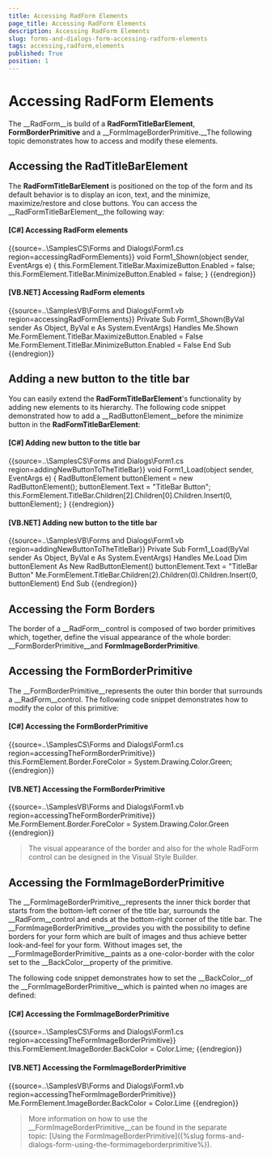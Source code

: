 ```yaml
---
title: Accessing RadForm Elements
page_title: Accessing RadForm Elements
description: Accessing RadForm Elements
slug: forms-and-dialogs-form-accessing-radform-elements
tags: accessing,radform,elements
published: True
position: 1
---
```


# Accessing RadForm Elements



The __RadForm__is build of a __RadFormTitleBarElement__, __FormBorderPrimitive__ and a __FormImageBorderPrimitive.__The following topic demonstrates how to access and modify these elements.

## Accessing the RadTitleBarElement

The __RadFormTitleBarElement__ is positioned on the top of the form and its default behavior is to display an icon, text, and the minimize, maximize/restore and close buttons. You can access the __RadFormTitleBarElement__the following way:

#### __[C#] Accessing RadForm elements__

{{source=..\SamplesCS\Forms and Dialogs\Form1.cs region=accessingRadFormElements}}
	        void Form1_Shown(object sender, EventArgs e)
	        {
	            this.FormElement.TitleBar.MaximizeButton.Enabled = false;
	            this.FormElement.TitleBar.MinimizeButton.Enabled = false;
	        }
	{{endregion}}



#### __[VB.NET] Accessing RadForm elements__

{{source=..\SamplesVB\Forms and Dialogs\Form1.vb region=accessingRadFormElements}}
	    Private Sub Form1_Shown(ByVal sender As Object, ByVal e As System.EventArgs) Handles Me.Shown
	        Me.FormElement.TitleBar.MaximizeButton.Enabled = False
	        Me.FormElement.TitleBar.MinimizeButton.Enabled = False
	    End Sub
	{{endregion}}



## Adding a new button to the title bar

You can easily extend the __RadFormTitleBarElement__'s functionality by adding new elements to its hierarchy. The following code snippet demonstrated how to add a __RadButtonElement__before the minimize button in the __RadFormTitleBarElement__:

#### __[C#] Adding new button to the title bar__

{{source=..\SamplesCS\Forms and Dialogs\Form1.cs region=addingNewButtonToTheTitleBar}}
	        void Form1_Load(object sender, EventArgs e)
	        {
	            RadButtonElement buttonElement = new RadButtonElement();
	            buttonElement.Text = "TitleBar Button";
	            this.FormElement.TitleBar.Children[2].Children[0].Children.Insert(0, buttonElement);
	        }
	{{endregion}}



#### __[VB.NET] Adding new button to the title bar__

{{source=..\SamplesVB\Forms and Dialogs\Form1.vb region=addingNewButtonToTheTitleBar}}
	    Private Sub Form1_Load(ByVal sender As Object, ByVal e As System.EventArgs) Handles Me.Load
	        Dim buttonElement As New RadButtonElement()
	        buttonElement.Text = "TitleBar Button"
	        Me.FormElement.TitleBar.Children(2).Children(0).Children.Insert(0, buttonElement)
	    End Sub
	{{endregion}}



## Accessing the Form Borders

The border of a __RadForm__control is composed of two border primitives which, together, define the visual appearance of the whole border: __FormBorderPrimitive__and __FormImageBorderPrimitive__.

## Accessing the FormBorderPrimitive

The __FormBorderPrimitive__represents the outer thin border that surrounds a __RadForm__control. The following code snippet demonstrates how to modify the color of this primitive:

#### __[C#] Accessing the FormBorderPrimitive__

{{source=..\SamplesCS\Forms and Dialogs\Form1.cs region=accessingTheFormBorderPrimitive}}
	            this.FormElement.Border.ForeColor = System.Drawing.Color.Green;
	{{endregion}}



#### __[VB.NET] Accessing the FormBorderPrimitive__

{{source=..\SamplesVB\Forms and Dialogs\Form1.vb region=accessingTheFormBorderPrimitive}}
	        Me.FormElement.Border.ForeColor = System.Drawing.Color.Green
	{{endregion}}



>The visual appearance of the border and also for the whole RadForm control can be designed in the Visual Style Builder.

## Accessing the FormImageBorderPrimitive

The __FormImageBorderPrimitive__represents the inner thick border that starts from the bottom-left corner of the title bar, surrounds the __RadForm__control and ends at the bottom-right corner of the title bar. The __FormImageBorderPrimitive__provides you with the possibility to define borders for your form which are built of images and thus achieve better look-and-feel for your form. Without images set, the __FormImageBorderPrimitive__paints as a one-color-border with the color set to the __BackColor__property of the primitive. 

The following code snippet demonstrates how to set the __BackColor__of the __FormImageBorderPrimitive__which is painted when no images are defined:

#### __[C#] Accessing the FormImageBorderPrimitive__

{{source=..\SamplesCS\Forms and Dialogs\Form1.cs region=accessingTheFormImageBorderPrimitive}}
	            this.FormElement.ImageBorder.BackColor = Color.Lime;
	{{endregion}}



#### __[VB.NET] Accessing the FormImageBorderPrimitive__

{{source=..\SamplesVB\Forms and Dialogs\Form1.vb region=accessingTheFormImageBorderPrimitive}}
	        Me.FormElement.ImageBorder.BackColor = Color.Lime
	{{endregion}}



>More information on how to use the __FormImageBorderPrimitive__can be found in the separate topic: [Using the FormImageBorderPrimitive]({%slug forms-and-dialogs-form-using-the-formimageborderprimitive%}).


